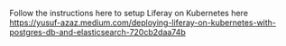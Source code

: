 Follow the instructions here to setup Liferay on Kubernetes here 
https://yusuf-azaz.medium.com/deploying-liferay-on-kubernetes-with-postgres-db-and-elasticsearch-720cb2daa74b
